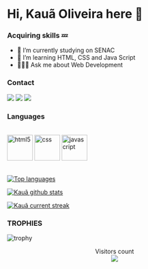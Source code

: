 # Hi, Kauã Oliveira here 🧊
### Acquiring skills 💤



- 🔭 I’m currently studying on SENAC
- 🌱 I’m learning HTML, CSS and Java Script
- 🧑🏿‍💻 Ask me about Web Development

<h3>Contact</h3>

<div> 
  <a href="https://www.linkedin.com/in/kau%C3%A3-oliveira-7a099b270/" target="_blank"><img src="https://img.shields.io/badge/-LinkedIn-%230077B5?style=for-the-badge&logo=linkedin&logoColor=white" target="_blank"></a>
    <a href = "mailto:kauaogsenac@gmail.com"><img src="https://img.shields.io/badge/-Gmail-%23333?style=for-the-badge&logo=gmail&logoColor=white" target="_blank"></a>
    <a href="https://www.instagram.com/oliveira_srg.13/" target="_blank"><img src="https://img.shields.io/badge/-Instagram-%23E4405F?style=for-the-badge&logo=instagram&logoColor=white" target="_blank"></a>
</div>


<h3>Languages</h3>


<div style="display": inline_block><br/>
    <img alig="center" alt = " html5"  src="https://cdn.jsdelivr.net/gh/devicons/devicon@latest/icons/html5/html5-original.svg" height=60px/>
    <img alig="center" alt = " css" src="https://cdn.jsdelivr.net/gh/devicons/devicon@latest/icons/css3/css3-original.svg" height=60px />
    <img  alig="center" alt = " javascript" src="https://cdn.jsdelivr.net/gh/devicons/devicon@latest/icons/javascript/javascript-original.svg" height=60px />
</div>
<br>

 [![Top languages](https://github-readme-mwendwa.vercel.app/api/top-langs/?username=kauaog13&layout=compact&count_private=true&theme=blue-green&title_color=00b3ff)](#)
 
 [![Kauã github stats](https://bad-apple-github-readme.vercel.app/api?username=kauaog13&show_icons=true&count_private=true&line_height=20&icon_color=00b3ff&theme=blue-green&title_color=00b3ff)](#)
 
[![Kauã current streak](https://streak-stats.demolab.com/?user=kauaog13&count_private=true&theme=blue-green&title_color=00b3ff)](#)


 ### TROPHIES
 

![trophy](https://github-profile-trophy.vercel.app/?username=kauaog13&theme=onedark)

 <p align="center"> 
  Visitors count<br>
  <img src="https://profile-counter.glitch.me/kauaog13/count.svg" />
 </p>
